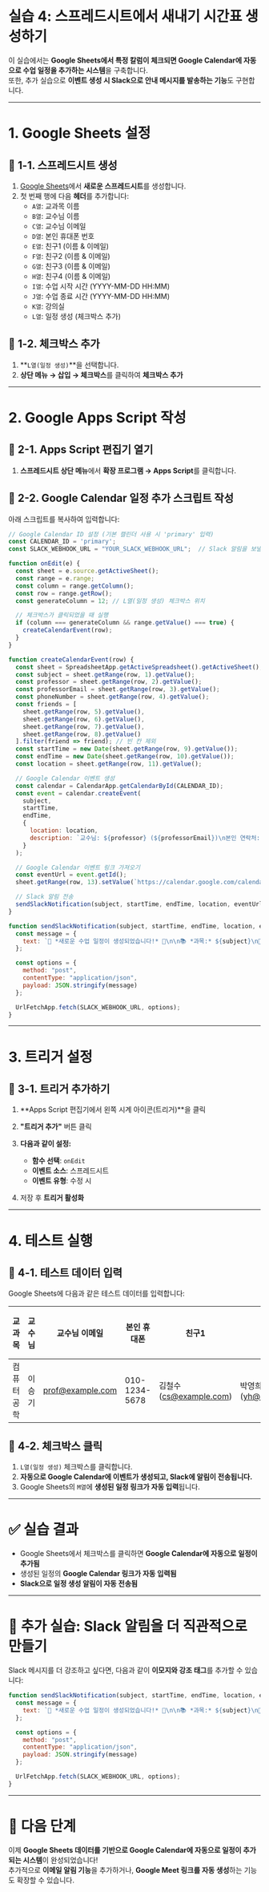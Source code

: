 # **실습 4: 스프레드시트에서 새내기 시간표 생성하기**  

이 실습에서는 **Google Sheets에서 특정 칼럼이 체크되면 Google Calendar에 자동으로 수업 일정을 추가하는 시스템**을 구축합니다.  
또한, 추가 실습으로 **이벤트 생성 시 Slack으로 안내 메시지를 발송하는 기능**도 구현합니다.  

---

# **1. Google Sheets 설정**  

## **📌 1-1. 스프레드시트 생성**  
1. [Google Sheets](https://docs.google.com/spreadsheets/)에서 **새로운 스프레드시트**를 생성합니다.  
2. 첫 번째 행에 다음 **헤더**를 추가합니다:  
   - `A열`: 교과목 이름  
   - `B열`: 교수님 이름  
   - `C열`: 교수님 이메일  
   - `D열`: 본인 휴대폰 번호  
   - `E열`: 친구1 (이름 & 이메일)  
   - `F열`: 친구2 (이름 & 이메일)  
   - `G열`: 친구3 (이름 & 이메일)  
   - `H열`: 친구4 (이름 & 이메일)  
   - `I열`: 수업 시작 시간 (YYYY-MM-DD HH:MM)  
   - `J열`: 수업 종료 시간 (YYYY-MM-DD HH:MM)  
   - `K열`: 강의실  
   - `L열`: 일정 생성 (체크박스 추가)  

## **📌 1-2. 체크박스 추가**  
1. **`L열(일정 생성)`**을 선택합니다.  
2. **상단 메뉴 → 삽입 → 체크박스**를 클릭하여 **체크박스 추가**  

---

# **2. Google Apps Script 작성**  

## **📌 2-1. Apps Script 편집기 열기**  
1. **스프레드시트 상단 메뉴**에서 **확장 프로그램 → Apps Script**를 클릭합니다.  

## **📌 2-2. Google Calendar 일정 추가 스크립트 작성**  
아래 스크립트를 복사하여 입력합니다:  

```javascript
// Google Calendar ID 설정 (기본 캘린더 사용 시 'primary' 입력)
const CALENDAR_ID = 'primary'; 
const SLACK_WEBHOOK_URL = "YOUR_SLACK_WEBHOOK_URL";  // Slack 알림을 보낼 Webhook URL

function onEdit(e) {
  const sheet = e.source.getActiveSheet();
  const range = e.range;
  const column = range.getColumn();
  const row = range.getRow();
  const generateColumn = 12; // L열(일정 생성) 체크박스 위치

  // 체크박스가 클릭되었을 때 실행
  if (column === generateColumn && range.getValue() === true) {
    createCalendarEvent(row);
  }
}

function createCalendarEvent(row) {
  const sheet = SpreadsheetApp.getActiveSpreadsheet().getActiveSheet();
  const subject = sheet.getRange(row, 1).getValue();
  const professor = sheet.getRange(row, 2).getValue();
  const professorEmail = sheet.getRange(row, 3).getValue();
  const phoneNumber = sheet.getRange(row, 4).getValue();
  const friends = [
    sheet.getRange(row, 5).getValue(),
    sheet.getRange(row, 6).getValue(),
    sheet.getRange(row, 7).getValue(),
    sheet.getRange(row, 8).getValue()
  ].filter(friend => friend); // 빈 칸 제외
  const startTime = new Date(sheet.getRange(row, 9).getValue());
  const endTime = new Date(sheet.getRange(row, 10).getValue());
  const location = sheet.getRange(row, 11).getValue();

  // Google Calendar 이벤트 생성
  const calendar = CalendarApp.getCalendarById(CALENDAR_ID);
  const event = calendar.createEvent(
    subject,
    startTime,
    endTime,
    {
      location: location,
      description: `교수님: ${professor} (${professorEmail})\n본인 연락처: ${phoneNumber}\n함께 듣는 친구: ${friends.join(', ')}`
    }
  );

  // Google Calendar 이벤트 링크 가져오기
  const eventUrl = event.getId();
  sheet.getRange(row, 13).setValue(`https://calendar.google.com/calendar/r/eventedit/${eventUrl}`); // M열에 링크 저장

  // Slack 알림 전송
  sendSlackNotification(subject, startTime, endTime, location, eventUrl);
}

function sendSlackNotification(subject, startTime, endTime, location, eventUrl) {
  const message = {
    text: `📢 *새로운 수업 일정이 생성되었습니다!* 🎉\n\n📚 *과목:* ${subject}\n📅 *시간:* ${startTime.toLocaleString()} ~ ${endTime.toLocaleString()}\n📍 *장소:* ${location}\n🔗 *일정 확인:* <${eventUrl}|여기 클릭>`
  };

  const options = {
    method: "post",
    contentType: "application/json",
    payload: JSON.stringify(message)
  };

  UrlFetchApp.fetch(SLACK_WEBHOOK_URL, options);
}
```

---

# **3. 트리거 설정**  
## **📌 3-1. 트리거 추가하기**  
1. **Apps Script 편집기에서 왼쪽 시계 아이콘(트리거)**을 클릭  
2. **"트리거 추가"** 버튼 클릭  
3. **다음과 같이 설정:**  
   - **함수 선택**: `onEdit`  
   - **이벤트 소스**: 스프레드시트  
   - **이벤트 유형**: 수정 시  

4. 저장 후 **트리거 활성화**  

---

# **4. 테스트 실행**  

## **📌 4-1. 테스트 데이터 입력**  
Google Sheets에 다음과 같은 테스트 데이터를 입력합니다:  

| 교과목 | 교수님 | 교수님 이메일 | 본인 휴대폰 | 친구1 | 친구2 | 친구3 | 친구4 | 시작 시간 | 종료 시간 | 강의실 | 일정 생성 |  
|------|------|-------------|-----------|------|------|------|------|----------|----------|------|------|  
| 컴퓨터공학 | 이승기 | prof@example.com | 010-1234-5678 | 김철수 (cs@example.com) | 박영희 (yh@example.com) | | | 2025-03-01 09:00 | 2025-03-01 11:00 | 101호 | ✅ |  

## **📌 4-2. 체크박스 클릭**  
1. `L열(일정 생성)` 체크박스를 클릭합니다.  
2. **자동으로 Google Calendar에 이벤트가 생성되고, Slack에 알림이 전송됩니다.**  
3. Google Sheets의 `M열`에 **생성된 일정 링크가 자동 입력**됩니다.  

---

# **✅ 실습 결과**  
- Google Sheets에서 체크박스를 클릭하면 **Google Calendar에 자동으로 일정이 추가됨**  
- 생성된 일정의 **Google Calendar 링크가 자동 입력됨**  
- **Slack으로 일정 생성 알림이 자동 전송됨**  

---

# **📌 추가 실습: Slack 알림을 더 직관적으로 만들기**  
Slack 메시지를 더 강조하고 싶다면, 다음과 같이 **이모지와 강조 태그**를 추가할 수 있습니다:  

```javascript
function sendSlackNotification(subject, startTime, endTime, location, eventUrl) {
  const message = {
    text: `📢 *새로운 수업 일정이 생성되었습니다!* 🎉\n\n📚 *과목:* ${subject}\n📅 *시간:* ${startTime.toLocaleString()} ~ ${endTime.toLocaleString()}\n📍 *장소:* ${location}\n🔗 *[일정 확인하기](<${eventUrl}>)`
  };

  const options = {
    method: "post",
    contentType: "application/json",
    payload: JSON.stringify(message)
  };

  UrlFetchApp.fetch(SLACK_WEBHOOK_URL, options);
}
```

---

# **🚀 다음 단계**
이제 **Google Sheets 데이터를 기반으로 Google Calendar에 자동으로 일정이 추가되는 시스템**이 완성되었습니다!  
추가적으로 **이메일 알림 기능**을 추가하거나, **Google Meet 링크를 자동 생성**하는 기능도 확장할 수 있습니다.  
